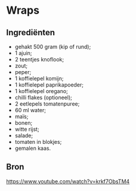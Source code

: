 # Wraps

## Ingrediënten

* gehakt 500 gram (kip of rund);
* 1 ajuin;
* 2 teentjes knoflook;
* zout;
* peper;
* 1 koffielepel komijn;
* 1 koffielepel paprikapoeder;
* 1 koffielepel oregano;
* chilli flakes (optioneel);
* 2 eetlepels tomatenpuree;
* 60 ml water;
* maïs;
* bonen;
* witte rijst;
* salade;
* tomaten in blokjes;
* gemalen kaas.

## Bron

https://www.youtube.com/watch?v=krkf7ObsTM4